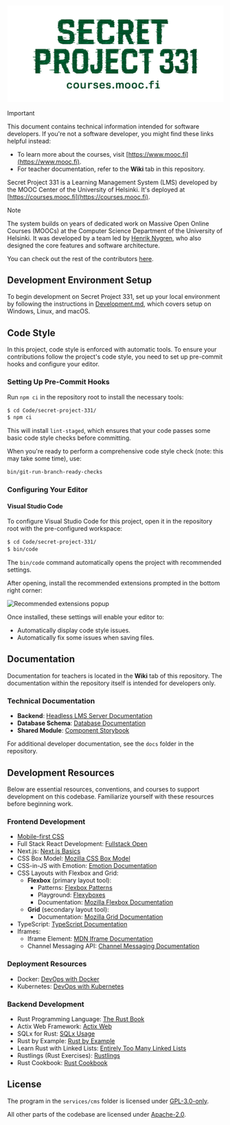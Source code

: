 ![Secret Project 331](./img/secret-project-readme-banner.png)

> [!IMPORTANT]
> This document contains technical information intended for software developers. If you're not a software developer, you might find these links helpful instead:
>
> - To learn more about the courses, visit [https://www.mooc.fi](https://www.mooc.fi).
> - For teacher documentation, refer to the **Wiki** tab in this repository.

Secret Project 331 is a Learning Management System (LMS) developed by the MOOC Center of the University of Helsinki. It's deployed at [https://courses.mooc.fi](https://courses.mooc.fi).

> [!NOTE]
> The system builds on years of dedicated work on Massive Open Online Courses (MOOCs) at the Computer Science Department of the University of Helsinki.
> It was developed by a team led by [Henrik Nygren](https://github.com/nygrenh), who also designed the core features and software architecture.
>
> You can check out the rest of the contributors [here](https://github.com/rage/secret-project-331/graphs/contributors).

## Development Environment Setup

To begin development on Secret Project 331, set up your local environment by following the instructions in [Development.md](./docs/Development.md), which covers setup on Windows, Linux, and macOS.

## Code Style

In this project, code style is enforced with automatic tools. To ensure your contributions follow the project's code style, you need to set up pre-commit hooks and configure your editor.

### Setting Up Pre-Commit Hooks

Run `npm ci` in the repository root to install the necessary tools:

```bash
$ cd Code/secret-project-331/
$ npm ci
```

This will install `lint-staged`, which ensures that your code passes some basic code style checks before committing.

When you're ready to perform a comprehensive code style check (note: this may take some time), use:

```bash
bin/git-run-branch-ready-checks
```

### Configuring Your Editor

#### Visual Studio Code

To configure Visual Studio Code for this project, open it in the repository root with the pre-configured workspace:

```bash
$ cd Code/secret-project-331/
$ bin/code
```

The `bin/code` command automatically opens the project with recommended settings.

After opening, install the recommended extensions prompted in the bottom right corner:

![Recommended extensions popup](./docs/img/recommended-extensions.png)

Once installed, these settings will enable your editor to:

- Automatically display code style issues.
- Automatically fix some issues when saving files.

## Documentation

Documentation for teachers is located in the **Wiki** tab of this repository. The documentation within the repository itself is intended for developers only.

### Technical Documentation

- **Backend**: [Headless LMS Server Documentation](https://rage.github.io/secret-project-331/headless_lms_server/index.html)
- **Database Schema**: [Database Documentation](https://rage.github.io/secret-project-331-db-docs/)
- **Shared Module**: [Component Storybook](https://rage.github.io/secret-project-storybook/)

For additional developer documentation, see the `docs` folder in the repository.

## Development Resources

Below are essential resources, conventions, and courses to support development on this codebase. Familiarize yourself with these resources before beginning work.

### Frontend Development

- [Mobile-first CSS](./docs/mobile-first-css.md)
- Full Stack React Development: [Fullstack Open](https://fullstackopen.com/en/)
- Next.js: [Next.js Basics](https://nextjs.org/learn/basics/create-nextjs-app)
- CSS Box Model: [Mozilla CSS Box Model](https://developer.mozilla.org/en-US/docs/Learn/CSS/Building_blocks/The_box_model)
- CSS-in-JS with Emotion: [Emotion Documentation](https://emotion.sh/docs/introduction)
- CSS Layouts with Flexbox and Grid:
  - **Flexbox** (primary layout tool):
    - Patterns: [Flexbox Patterns](https://tobiasahlin.com/blog/common-flexbox-patterns/)
    - Playground: [Flexyboxes](https://the-echoplex.net/flexyboxes/)
    - Documentation: [Mozilla Flexbox Documentation](https://developer.mozilla.org/en-US/docs/Glossary/Flexbox)
  - **Grid** (secondary layout tool):
    - Documentation: [Mozilla Grid Documentation](https://developer.mozilla.org/en-US/docs/Web/CSS/CSS_Grid_Layout)
- TypeScript: [TypeScript Documentation](https://www.typescriptlang.org/docs/)
- Iframes:
  - Iframe Element: [MDN Iframe Documentation](https://developer.mozilla.org/en-US/docs/Web/HTML/Element/iframe)
  - Channel Messaging API: [Channel Messaging Documentation](https://developer.mozilla.org/en-US/docs/Web/API/Channel_Messaging_API/Using_channel_messaging)

### Deployment Resources

- Docker: [DevOps with Docker](https://devopswithdocker.com/)
- Kubernetes: [DevOps with Kubernetes](https://devopswithkubernetes.com/)

### Backend Development

- Rust Programming Language: [The Rust Book](https://doc.rust-lang.org/book/#the-rust-programming-language)
- Actix Web Framework: [Actix Web](https://actix.rs/)
- SQLx for Rust: [SQLx Usage](https://github.com/launchbadge/sqlx#usage)
- Rust by Example: [Rust by Example](https://doc.rust-lang.org/rust-by-example/)
- Learn Rust with Linked Lists: [Entirely Too Many Linked Lists](https://rust-unofficial.github.io/too-many-lists/)
- Rustlings (Rust Exercises): [Rustlings](https://github.com/rust-lang/rustlings)
- Rust Cookbook: [Rust Cookbook](https://rust-lang-nursery.github.io/rust-cookbook/)

## License

The program in the `services/cms` folder is licensed under [GPL-3.0-only](LICENSE-SERVICES-CMS).

All other parts of the codebase are licensed under [Apache-2.0](LICENSE).
